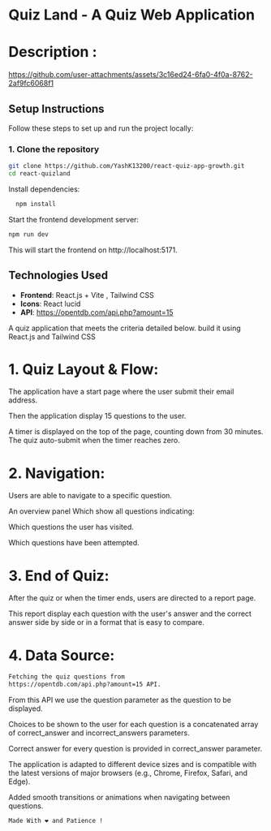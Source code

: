 # Quiz Land - A Quiz Web Application 

# Description :
https://github.com/user-attachments/assets/3c16ed24-6fa0-4f0a-8762-2af9fc6068f1


## Setup Instructions

Follow these steps to set up and run the project locally:

### 1. Clone the repository

```bash
git clone https://github.com/YashK13200/react-quiz-app-growth.git
cd react-quizland
```

Install dependencies:
 ```bash
   npm install
   ```

Start the frontend development server:
 ```bash
 npm run dev
   ```
This will start the frontend on http://localhost:5171.

## Technologies Used

- **Frontend**: React.js + Vite , Tailwind CSS
- **Icons**: React lucid 
- **API**:  https://opentdb.com/api.php?amount=15

 A quiz application that meets the criteria detailed below. build it using React.js and Tailwind CSS

# 1. Quiz Layout & Flow:

The application have a start page where the user submit their email address.

Then the application display 15 questions to the user.

A timer is displayed on the top of the page, counting down from 30 minutes. The quiz auto-submit when the timer reaches zero.

# 2. Navigation:

Users are able to navigate to a specific question.

An overview panel Which show all questions indicating:

Which questions the user has visited.

Which questions have been attempted.

# 3. End of Quiz:

After the quiz or when the timer ends, users are directed to a report page.

This report display each question with the user's answer and the correct answer side by side or in a format that is easy to compare.

# 4. Data Source:

   ```bash
Fetching the quiz questions from
https://opentdb.com/api.php?amount=15 API.
```
From this API we use the question parameter as the question to be displayed.

Choices to be shown to the user for each question is a concatenated array of correct_answer and incorrect_answers parameters.

Correct answer for every question is provided in correct_answer parameter.

The application is adapted to different device sizes and is compatible with the latest versions
of major browsers (e.g., Chrome, Firefox, Safari, and Edge).

Added smooth transitions or animations when navigating between questions.

```bash
Made With ❤️ and Patience !
```
